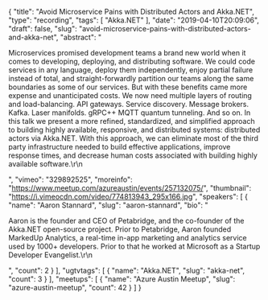 {
  "title": "Avoid Microservice Pains with Distributed Actors and Akka.NET",
  "type": "recording",
  "tags": [
    "Akka.NET"
  ],
  "date": "2019-04-10T20:09:06",
  "draft": false,
  "slug": "avoid-microservice-pains-with-distributed-actors-and-akka-net",
  "abstract": "<p>Microservices promised development teams a brand new world when it comes to developing, deploying, and distributing software. We could code services in any language, deploy them independently, enjoy partial failure instead of total, and straight-forwardly partition our teams along the same boundaries as some of our services. But with these benefits came more expense and unanticipated costs. We now need multiple layers of routing and load-balancing. API gateways. Service discovery. Message brokers. Kafka. Laser manifolds. gRPC++ MQTT quantum tunneling. And so on. In this talk we present a more refined, standardized, and simplified approach to building highly available, responsive, and distributed systems: distributed actors via Akka.NET. With this approach, we can eliminate most of the third party infrastructure needed to build effective applications, improve response times, and decrease human costs associated with building highly available software.\r\n</p>",
  "vimeo": "329892525",
  "moreinfo": "https://www.meetup.com/azureaustin/events/257132075/",
  "thumbnail": "https://i.vimeocdn.com/video/774813943_295x166.jpg",
  "speakers": [
    {
      "name": "Aaron Stannard",
      "slug": "aaron-stannard",
      "bio": "<p>Aaron is the founder and CEO of Petabridge, and the co-founder of the Akka.NET open-source project. Prior to Petabridge, Aaron founded MarkedUp Analytics, a real-time in-app marketing and analytics service used by 1000+ developers. Prior to that he worked at Microsoft as a Startup Developer Evangelist.\r\n</p>",
      "count": 2
    }
  ],
  "ugtvtags": [
    {
      "name": "Akka.NET",
      "slug": "akka-net",
      "count": 3
    }
  ],
  "meetups": [
    {
      "name": "Azure Austin Meetup",
      "slug": "azure-austin-meetup",
      "count": 42
    }
  ]
}